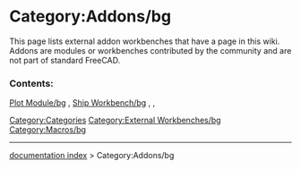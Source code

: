 # Category:Addons/bg
This page lists external addon workbenches that have a page in this wiki. Addons are modules or workbenches contributed by the community and are not part of standard FreeCAD.

### Contents:

[Plot Module/bg](Plot_Module/bg.md) , [Ship Workbench/bg](Ship_Workbench/bg.md) , ,

[Category:Categories](Category:Categories.md) [Category:External Workbenches/bg](Category:External_Workbenches/bg.md) [Category:Macros/bg](Category:Macros/bg.md)

---
[documentation index](../README.md) > Category:Addons/bg
